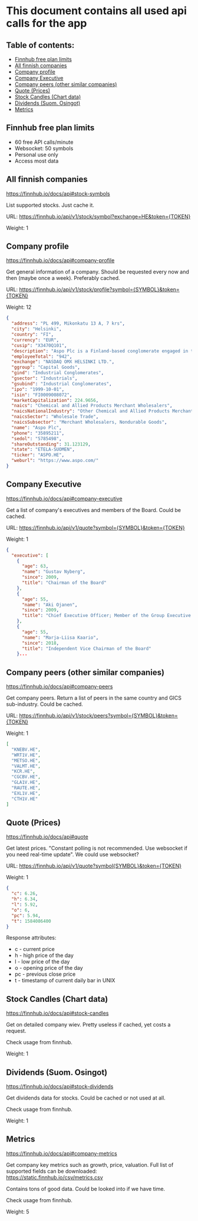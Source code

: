 # This document contains all used api calls for the app

## Table of contents:

-   [Finnhub free plan limits](#finnhub-free-plan-limits)
-   [All finnish companies](#all-finnish-companies)
-   [Company profile](#company-profile)
-   [Company Executive](#company-executive)
-   [Company peers (other similar companies)](<#company-peers-(other-similar-companies)>)
-   [Quote (Prices)](<#quote-(prices)>)
-   [Stock Candles (Chart data)](<#stock-candles-(chart-data)>)
-   [Dividends (Suom. Osingot)](<#dividends-(suom.-osingot)>)
-   [Metrics](#metrics)

## Finnhub free plan limits

-   60 free API calls/minute
-   Websocket: 50 symbols
-   Personal use only
-   Access most data

## All finnish companies

https://finnhub.io/docs/api#stock-symbols

List supported stocks. Just cache it.

URL: https://finnhub.io/api/v1/stock/symbol?exchange=HE&token={TOKEN}

Weight: 1

## Company profile

https://finnhub.io/docs/api#company-profile

Get general information of a company. Should be requested every now and then (maybe once a week). Preferably cached.

URL: https://finnhub.io/api/v1/stock/profile?symbol={SYMBOL}&token={TOKEN}

Weight: 12

```JSON
{
  "address": "PL 499, Mikonkatu 13 A, 7 krs",
  "city": "Helsinki",
  "country": "FI",
  "currency": "EUR",
  "cusip": "X3470Q101",
  "description": "Aspo Plc is a Finland-based conglomerate engaged in the ownership and development of a number of business-to-business corporate brands. Its brands include ESL Shipping, Leipurin, Telko and Kaukomarkkinat. ESL Shipping is engaged in the provision of marine raw material transportation and related services to the energy and heavy industry sectors. Leipurin supplies raw materials and machinery to the food industry and provides services for all stages of customers’ production processes. Telko is engaged in the import and marketing of industrial chemicals and plastic raw materials. Telko's customer service also covers technical support and the development of production processes. Kaukomarkkinat provides machinery, solutions and electronics that improve efficiency in the process industry. Aspo Plc's customer base includes companies in the energy and process industry sectors. The Company operates in the Nordic countries, Baltic countries, Russia, Ukraine, Poland and Far East, among others.",
  "employeeTotal": "942",
  "exchange": "NASDAQ OMX HELSINKI LTD.",
  "ggroup": "Capital Goods",
  "gind": "Industrial Conglomerates",
  "gsector": "Industrials",
  "gsubind": "Industrial Conglomerates",
  "ipo": "1999-10-01",
  "isin": "FI0009008072",
  "marketCapitalization": 224.9656,
  "naics": "Chemical and Allied Products Merchant Wholesalers",
  "naicsNationalIndustry": "Other Chemical and Allied Products Merchant Wholesalers",
  "naicsSector": "Wholesale Trade",
  "naicsSubsector": "Merchant Wholesalers, Nondurable Goods",
  "name": "Aspo Plc",
  "phone": "35895211",
  "sedol": "5785498",
  "shareOutstanding": 31.123129,
  "state": "ETELA-SUOMEN",
  "ticker": "ASPO.HE",
  "weburl": "https://www.aspo.com/"
}
```

## Company Executive

https://finnhub.io/docs/api#company-executive

Get a list of company's executives and members of the Board. Could be cached.

URL: https://finnhub.io/api/v1/quote?symbol={SYMBOL}&token={TOKEN}

Weight: 1

```JSON
{
  "executive": [
    {
      "age": 63,
      "name": "Gustav Nyberg",
      "since": 2009,
      "title": "Chairman of the Board"
    },
    {
      "age": 55,
      "name": "Aki Ojanen",
      "since": 2009,
      "title": "Chief Executive Officer; Member of the Group Executive Committee"
    },
    {
      "age": 55,
      "name": "Marja-Liisa Kaario",
      "since": 2018,
      "title": "Independent Vice Chairman of the Board"
    }...
```

## Company peers (other similar companies)

https://finnhub.io/docs/api#company-peers

Get company peers. Return a list of peers in the same country and GICS sub-industry. Could be cached.

URL: https://finnhub.io/api/v1/stock/peers?symbol={SYMBOL}&token={TOKEN}

Weight: 1

```JSON
[
  "KNEBV.HE",
  "WRT1V.HE",
  "METSO.HE",
  "VALMT.HE",
  "KCR.HE",
  "CGCBV.HE",
  "GLA1V.HE",
  "RAUTE.HE",
  "EXL1V.HE",
  "CTH1V.HE"
]
```

## Quote (Prices)

https://finnhub.io/docs/api#quote

Get latest prices. "Constant polling is not recommended. Use websocket if you need real-time update". We could use websocket?

URL: https://finnhub.io/api/v1/quote?symbol{SYMBOL}&token={TOKEN}

Weight: 1

```JSON
{
  "c": 6.26,
  "h": 6.34,
  "l": 5.92,
  "o": 6,
  "pc": 5.94,
  "t": 1584086400
}
```

Response attributes:

-   c - current price
-   h - high price of the day
-   l - low price of the day
-   o - opening price of the day
-   pc - previous close price
-   t - timestamp of current daily bar in UNIX

## Stock Candles (Chart data)

https://finnhub.io/docs/api#stock-candles

Get on detailed company wiev. Pretty useless if cached, yet costs a request.

Check usage from finnhub.

Weight: 1

## Dividends (Suom. Osingot)

https://finnhub.io/docs/api#stock-dividends

Get dividends data for stocks. Could be cached or not used at all.

Check usage from finnhub.

Weight: 1

## Metrics

https://finnhub.io/docs/api#company-metrics

Get company key metrics such as growth, price, valuation. Full list of supported fields can be downloaded: https://static.finnhub.io/csv/metrics.csv

Contains tons of good data. Could be looked into if we have time.

Check usage from finnhub.

Weight: 5
